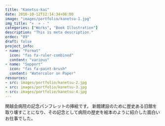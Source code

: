 ```yaml
---
title: "Kanetsu-kai"
date: 2016-10-12T12:14:34+06:00
image: "images/portfolio/kanetsu-1.jpg"
img_title: "«  » - "
categories: ["Works", "Book Illustration"]
description: "This is meta description."
order: "09"
draft: false
project_info:
- name: "Format"
  icon: "fas fa-ruler-combined"
  content: "various"
- name: "Support"
  icon: "fas fa-paint-brush"
  content: "Watercolor on Paper"
resources:
- src: images/portfolio/kanetsu-2.jpg
- src: images/portfolio/kanetsu-3.jpg
- src: images/portfolio/kanetsu-4.jpg
---
```


関越会病院の記念パンフレットの挿絵です。
新館建設のために歴史ある旧館を取り壊すことになり、その記念として病院の歴史を絵本のように紹介した面白いお仕事でした。
